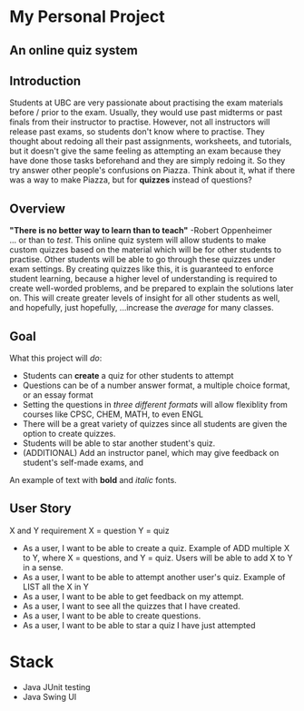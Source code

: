 # My Personal Project

## An online quiz system

## Introduction

Students at UBC are very passionate about practising the exam materials before /
prior to the exam. Usually, they would use past midterms or past finals from their
instructor to practise. However, not all instructors will release past exams, so students
don't know where to practise. They thought about redoing all their past assignments, worksheets,
and tutorials, but it doesn't give the same feeling as attempting an exam because they have
done those tasks beforehand and they are simply redoing it. So they try answer other people's
confusions on Piazza. Think about it, what if there was a way to make Piazza, but for **quizzes** instead of questions?

## Overview

**"There is no better way to learn than to teach"** -Robert Oppenheimer \
... or than to *test*.
This online quiz system will allow students to make custom quizzes based on the material which will be for other students
to practise. Other students will be able to go through these quizzes under exam settings. By creating quizzes like this, it is
guaranteed to enforce student learning, because a higher level of understanding is required to create well-worded problems, and
be prepared to explain the solutions later on. This will create greater levels of insight for all other students as well, and hopefully,
just hopefully, ...increase the *average* for many classes.



## Goal

What this project will *do*:
- Students can **create** a quiz for other students to attempt
- Questions can be of a number answer format, a multiple choice format, or an essay format
- Setting the questions in *three different formats* will allow flexiblity from courses like CPSC, CHEM, MATH, to even 
ENGL
- There will be a great variety of quizzes since all students are given the option to create quizzes.
- Students will be able to star another student's quiz.
- (ADDITIONAL) Add an instructor panel, which may give feedback on student's self-made exams, and 

An example of text with **bold** and *italic* fonts.  

## User Story

X and Y requirement
X = question
Y = quiz
- As a user, I want to be able to create a quiz.
  Example of ADD multiple X to Y, where X = questions, and Y = quiz. Users will be able to add X to Y in a sense. 
- As a user, I want to be able to attempt another user's quiz.
  Example of LIST all the X in Y
- As a user, I want to be able to get feedback on my attempt.
- As a user, I want to see all the quizzes that I have created.
- As a user, I want to be able to create questions. 
- As a user, I want to be able to star a quiz I have just attempted



# Stack
- Java JUnit testing
- Java Swing UI

